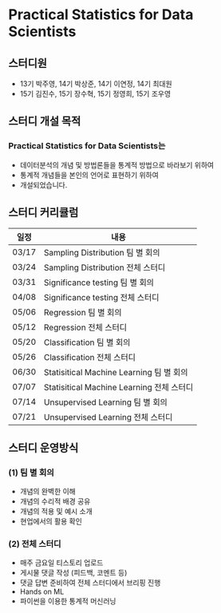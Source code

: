# Practical Statistics for Data Scientists

## 스터디원
* 13기 박주영, 14기 박상준, 14기 이연정, 14기 최대원
* 15기 김진수, 15기 장수혁, 15기 정영희, 15기 조우영

## 스터디 개설 목적
### Practical Statistics for Data Scientists는 
* 데이터분석의 개념 및 방법론들을 통계적 방법으로 바라보기 위하여  
* 통계적 개념들을 본인의 언어로 표현하기 위하여 
* 개설되었습니다.

## 스터디 커리큘럼
|일정|내용|
|---|---|
|03/17|Sampling Distribution 팀 별 회의|
|03/24|Sampling Distribution 전체 스터디|
|03/31|Significance testing 팀 별 회의|
|04/08|Significance testing 전체 스터디|
|05/06|Regression 팀 별 회의|
|05/12|Regression 전체 스터디|
|05/20|Classification 팀 별 회의|
|05/26|Classification 전체 스터디|
|06/30|Statisitical Machine Learning 팀 별 회의|
|07/07|Statisitical Machine Learning 전체 스터디|
|07/14|Unsupervised Learning 팀 별 회의|
|07/21|Unsupervised Learning 전체 스터디|

## 스터디 운영방식
### (1) 팀 별 회의
* 개념의 완벽한 이해
* 개념의 수리적 배경 공유
* 개념의 적용 및 예시 소개
* 현업에서의 활용 확인

### (2) 전체 스터디
* 매주 금요일 티스토리 업로드
* 게시물 댓글 작성 (피드백, 코멘트 등)
* 댓글 답변 준비하여 전체 스터디에서 브리핑 진행
* Hands on ML
* 파이썬을 이용한 통계적 머신러닝
